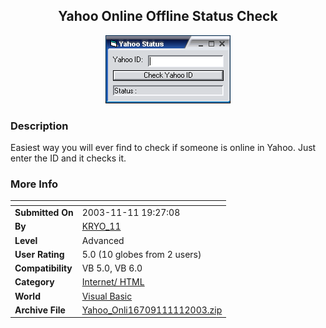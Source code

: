 ﻿<div align="center">

## Yahoo Online Offline Status Check

<img src="PIC200311112229156533.gif">
</div>

### Description

Easiest way you will ever find to check if someone is online in Yahoo. Just enter the ID and it checks it.
 
### More Info
 


<span>             |<span>
---                |---
**Submitted On**   |2003-11-11 19:27:08
**By**             |[KRYO\_11](https://github.com/Planet-Source-Code/PSCIndex/blob/master/ByAuthor/kryo-11.md)
**Level**          |Advanced
**User Rating**    |5.0 (10 globes from 2 users)
**Compatibility**  |VB 5\.0, VB 6\.0
**Category**       |[Internet/ HTML](https://github.com/Planet-Source-Code/PSCIndex/blob/master/ByCategory/internet-html__1-34.md)
**World**          |[Visual Basic](https://github.com/Planet-Source-Code/PSCIndex/blob/master/ByWorld/visual-basic.md)
**Archive File**   |[Yahoo\_Onli16709111112003\.zip](https://github.com/Planet-Source-Code/kryo-11-yahoo-online-offline-status-check__1-49839/archive/master.zip)









